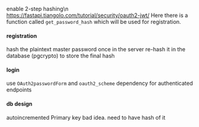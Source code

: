 enable 2-step hashing\n
https://fastapi.tiangolo.com/tutorial/security/oauth2-jwt/
Here there is a function called `get_password_hash` which will be used 
for registration.

#### registration
hash the plaintext master password once in the server
re-hash it in the database (pgcrypto) to store the final hash

#### login
use `OAuth2passwordForm` and `oauth2_scheme` dependency for
authenticated endpoints

#### db design
autoincremented Primary key bad idea.
need to have hash of it
